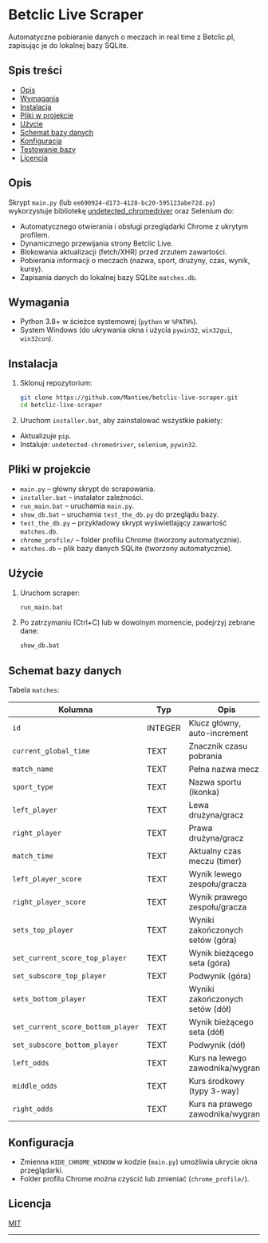 # Betclic Live Scraper

Automatyczne pobieranie danych o meczach in real time z Betclic.pl, zapisując je do lokalnej bazy SQLite.

## Spis treści

* [Opis](#opis)
* [Wymagania](#wymagania)
* [Instalacja](#instalacja)
* [Pliki w projekcie](#pliki-w-projekcie)
* [Użycie](#użycie)
* [Schemat bazy danych](#schemat-bazy-danych)
* [Konfiguracja](#konfiguracja)
* [Testowanie bazy](#testowanie-bazy)
* [Licencja](#licencja)

## Opis

Skrypt `main.py` (lub `ee690924-d173-4128-bc20-595123abe72d.py`) wykorzystuje bibliotekę [undetected\_chromedriver](https://pypi.org/project/undetected-chromedriver/) oraz Selenium do:

* Automatycznego otwierania i obsługi przeglądarki Chrome z ukrytym profilem.
* Dynamicznego przewijania strony Betclic Live.
* Blokowania aktualizacji (fetch/XHR) przed zrzutem zawartości.
* Pobierania informacji o meczach (nazwa, sport, drużyny, czas, wynik, kursy).
* Zapisania danych do lokalnej bazy SQLite `matches.db`.

## Wymagania

* Python 3.8+ w ścieżce systemowej (`python` w `%PATH%`).
* System Windows (do ukrywania okna i użycia `pywin32`, `win32gui`, `win32con`).

## Instalacja

1. Sklonuj repozytorium:

   ```bash
   git clone https://github.com/Mantiee/betclic-live-scraper.git
   cd betclic-live-scraper

   ```
   
2. Uruchom `installer.bat`, aby zainstalować wszystkie pakiety:

* Aktualizuje `pip`.
* Instaluje: `undetected-chromedriver`, `selenium`, `pywin32`.

## Pliki w projekcie

* `main.py` – główny skrypt do scrapowania.
* `installer.bat` – instalator zależności.
* `run_main.bat` – uruchamia `main.py`.
* `show_db.bat` – uruchamia `test_the_db.py` do przeglądu bazy.
* `test_the_db.py` – przykładowy skrypt wyświetlający zawartość `matches.db`.
* `chrome_profile/` – folder profilu Chrome (tworzony automatycznie).
* `matches.db` – plik bazy danych SQLite (tworzony automatycznie).

## Użycie

1. Uruchom scraper:

   ```bat
   run_main.bat
   
   ```

2. Po zatrzymaniu (Ctrl+C) lub w dowolnym momencie, podejrzyj zebrane dane:

   ```bat
   show_db.bat

   ```

## Schemat bazy danych

Tabela `matches`:

| Kolumna                           | Typ     | Opis                              |
| --------------------------------- | ------- | --------------------------------- |
| `id`                              | INTEGER | Klucz główny, auto-increment      |
| `current_global_time`             | TEXT    | Znacznik czasu pobrania           |
| `match_name`                      | TEXT    | Pełna nazwa meczu                 |
| `sport_type`                      | TEXT    | Nazwa sportu (ikonka)             |
| `left_player`                     | TEXT    | Lewa drużyna/gracz                |
| `right_player`                    | TEXT    | Prawa drużyna/gracz               |
| `match_time`                      | TEXT    | Aktualny czas meczu (timer)       |
| `left_player_score`               | TEXT    | Wynik lewego zespołu/gracza       |
| `right_player_score`              | TEXT    | Wynik prawego zespołu/gracza      |
| `sets_top_player`                 | TEXT    | Wyniki zakończonych setów (góra)  |
| `set_current_score_top_player`    | TEXT    | Wynik bieżącego seta (góra)       |
| `set_subscore_top_player`         | TEXT    | Podwynik (góra)                   |
| `sets_bottom_player`              | TEXT    | Wyniki zakończonych setów (dół)   |
| `set_current_score_bottom_player` | TEXT    | Wynik bieżącego seta (dół)        |
| `set_subscore_bottom_player`      | TEXT    | Podwynik (dół)                    |
| `left_odds`                       | TEXT    | Kurs na lewego zawodnika/wygraną  |
| `middle_odds`                     | TEXT    | Kurs środkowy (typy 3-way)        |
| `right_odds`                      | TEXT    | Kurs na prawego zawodnika/wygraną |

## Konfiguracja

* Zmienna `HIDE_CHROME_WINDOW` w kodzie (`main.py`) umożliwia ukrycie okna przeglądarki.
* Folder profilu Chrome można czyścić lub zmieniać (`chrome_profile/`).

## Licencja

[MIT](LICENSE)

---
